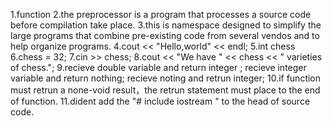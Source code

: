 1.function
2.the  preprocessor is a program that processes a source code before compilation take place.
3.this is namespace designed to simplify the large programs that combine pre-existing code from several vendos and to help organize programs.
4.cout << "Hello,world" << endl;
5.int chess
6.chess = 32;
7.cin >> chess;
8.cout << "We have " << chess << " varieties of chess.";
9.recieve double variable and return integer ; recieve integer variable and return nothing; recieve noting and retrun integer;
10.if function must retrun a none-void result，the retrun statement must place to the end of function.
11.dident add the "# include iostream " to the head of source code. 